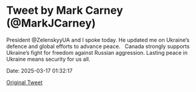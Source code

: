 # Tweet by Mark Carney (@MarkJCarney)

President @ZelenskyyUA and I spoke today. He updated me on Ukraine’s defence and global efforts to advance peace.
 
Canada strongly supports Ukraine’s fight for freedom against Russian aggression. Lasting peace in Ukraine means security for us all.

Date: 2025-03-17 01:32:17

[Original Tweet](https://x.com/MarkJCarney/status/1901446457846124742)
